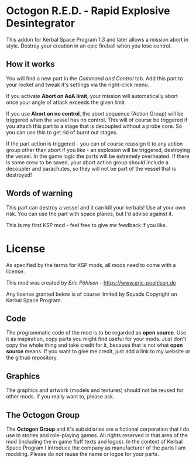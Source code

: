 # Octogon R.E.D. - Rapid Explosive Desintegrator

This addon for Kerbal Space Program 1.3 and later allows a mission abort in style. Destroy your creation in an epic fireball when you lose control. 

## How it works

You will find a new part in the *Command and Control* tab. Add this part to your rocket and tweak it's settings via the right-click menu.

If you activate **Abort on AoA limit**, your mission will automatically abort once your angle of attack exceeds the given limit 

If you use **Abort on no control**, the abort sequence (Action Group) will be triggered when the vessel has no control. This will of course be triggered if you attach this part to a stage that is decoupled without a probe core. So you can use this to get rid of burnt out stages. 

If the part action is triggered - you can of course reassign it to any action group other than abort if you like - an explosion will be triggered, destroying the vessel. In the game logic the parts will be extremely overheated. If there is some crew to be saved, your abort action group should include a decoupler and parachutes, so they will not be part of the vessel that is destroyed!

## Words of warning
This part can destroy a vessel and it can kill your kerbals! Use at your own risk. 
You can use the part with space planes, but I'd advise against it.

This is my first KSP mod - feel free to give me feedback if you like.

# License
As specified by the terms for KSP mods, all mods need to come with a license. 

This mod was created by *Eric Pöhlsen* - https://www.eric-poehlsen.de

Any license granted below is of course limited by Squads Copyright on Kerbal Space Program. 

## Code
The programmatic code of the mod is to be regarded as **open source**. Use it as inspiration, copy parts you might find useful for your mods. Just don't copy the whole thing and take credit for it, because that is not what **open source** means. If you want to give me credit, just add a link to my website or the github repository. 

## Graphics
The graphics and artwork (models and textures) should not be reused for other mods. If you really want to, please ask. 

## The Octogon Group
The **Octogon Group** and it's subsidiaries are a fictional corporation that I do use in stories and role-playing games. All rights reserved in that area of the mod (including the in game fluff texts and logos). In the context of Kerbal Space Program I introduce the company as manufacturer of the parts I am modding. Please do not reuse the name or logos for your parts. 